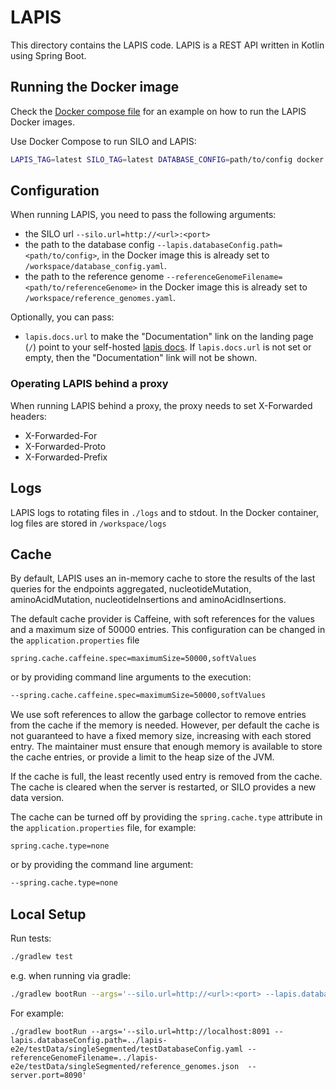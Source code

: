 # LAPIS

This directory contains the LAPIS code.
LAPIS is a REST API written in Kotlin using Spring Boot.

## Running the Docker image

Check the [Docker compose file](docker-compose.yml) for an example on how to run the LAPIS Docker images.

Use Docker Compose to run SILO and LAPIS:

```bash
LAPIS_TAG=latest SILO_TAG=latest DATABASE_CONFIG=path/to/config docker compose up
```

## Configuration

When running LAPIS, you need to pass the following arguments:

* the SILO url `--silo.url=http://<url>:<port>`
* the path to the database config `--lapis.databaseConfig.path=<path/to/config>`,
 in the Docker image this is already set to `/workspace/database_config.yaml`.
* the path to the reference genome `--referenceGenomeFilename=<path/to/referenceGenome>`
  in the Docker image this is already set to `/workspace/reference_genomes.yaml`.

Optionally, you can pass:
* `lapis.docs.url` to make the "Documentation" link on the landing page (`/`) point to your self-hosted [lapis docs](../lapis-docs/README.md).
  If `lapis.docs.url` is not set or empty, then the "Documentation" link will not be shown.

### Operating LAPIS behind a proxy

When running LAPIS behind a proxy, the proxy needs to set X-Forwarded headers:

* X-Forwarded-For
* X-Forwarded-Proto
* X-Forwarded-Prefix

## Logs

LAPIS logs to rotating files in `./logs` and to stdout.
In the Docker container, log files are stored in `/workspace/logs`

## Cache

By default, LAPIS uses an in-memory cache to store the results of the last queries for the endpoints
aggregated, nucleotideMutation, aminoAcidMutation, nucleotideInsertions and aminoAcidInsertions.

The default cache provider is Caffeine, with soft references for the values and a maximum size of 50000 entries.
This configuration can be changed in the `application.properties` file
```
spring.cache.caffeine.spec=maximumSize=50000,softValues
```
or by providing command line arguments to the execution:
```bash
--spring.cache.caffeine.spec=maximumSize=50000,softValues
```

We use soft references to allow the garbage collector to remove entries from the cache if the memory is needed.
However, per default the cache is not guaranteed to have a fixed memory size, increasing with each stored entry. 
The maintainer must ensure that enough memory is available to store the cache entries, or provide a limit to the 
heap size of the JVM.

If the cache is full, the least recently used entry is removed from the cache.
The cache is cleared when the server is restarted, or SILO provides a new data version.

The cache can be turned off by providing the `spring.cache.type` attribute in the 
`application.properties` file, for example: 
```
spring.cache.type=none
```
or by providing the command line argument:
```bash
--spring.cache.type=none
```

## Local Setup

Run tests:

```bash
./gradlew test
```

e.g. when running via gradle:

```bash
./gradlew bootRun --args='--silo.url=http://<url>:<port> --lapis.databaseConfig.path=<path/to/config> --referenceGenomeFilename=<path/to/referenceGenome>'
```
For example:
```
./gradlew bootRun --args='--silo.url=http://localhost:8091 --lapis.databaseConfig.path=../lapis-e2e/testData/singleSegmented/testDatabaseConfig.yaml --referenceGenomeFilename=../lapis-e2e/testData/singleSegmented/reference_genomes.json  --server.port=8090'
```
